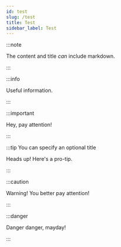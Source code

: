 ```yaml
---
id: test
slug: /test
title: Test
sidebar_label: Test
---
```


:::note

The content and title _can_ include markdown.

:::

:::info

Useful information.

:::

:::important

Hey, pay attention!

:::

:::tip You can specify an optional title

Heads up! Here's a pro-tip.

:::

:::caution

Warning! You better pay attention!

:::

:::danger

Danger danger, mayday!

:::
